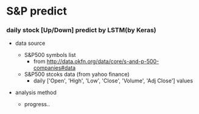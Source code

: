 # S&P predict

### daily stock [Up/Down] predict by LSTM(by Keras) 

* data source 
  * S&P500 symbols list
    * from http://data.okfn.org/data/core/s-and-p-500-companies#data
  * S&P500 stcoks data (from yahoo finance)
    * daily ['Open', 'High', 'Low', 'Close', 'Volume', 'Adj Close'] values
    
* analysis method
  * progress..
  